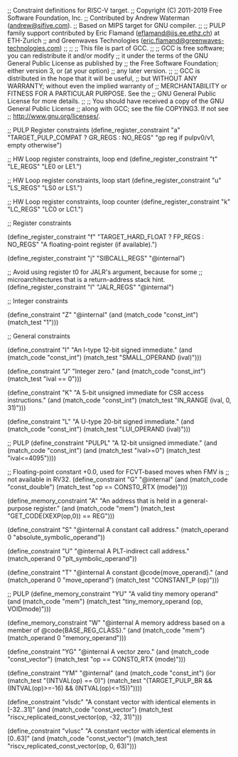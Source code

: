 ;; Constraint definitions for RISC-V target.
;; Copyright (C) 2011-2019 Free Software Foundation, Inc.
;; Contributed by Andrew Waterman (andrew@sifive.com).
;; Based on MIPS target for GNU compiler.
;;
;; PULP family support contributed by Eric Flamand (eflamand@iis.ee.ethz.ch) at ETH-Zurich
;; and Greenwaves Technologies (eric.flamand@greenwaves-technologies.com)
;;
;;
;; This file is part of GCC.
;;
;; GCC is free software; you can redistribute it and/or modify
;; it under the terms of the GNU General Public License as published by
;; the Free Software Foundation; either version 3, or (at your option)
;; any later version.
;;
;; GCC is distributed in the hope that it will be useful,
;; but WITHOUT ANY WARRANTY; without even the implied warranty of
;; MERCHANTABILITY or FITNESS FOR A PARTICULAR PURPOSE.  See the
;; GNU General Public License for more details.
;;
;; You should have received a copy of the GNU General Public License
;; along with GCC; see the file COPYING3.  If not see
;; <http://www.gnu.org/licenses/>.


;; PULP Register constraints
(define_register_constraint "a" "TARGET_PULP_COMPAT ? GR_REGS : NO_REGS"
  "gp reg if pulpv0/v1, empty otherwise")

;; HW Loop register constraints, loop end
(define_register_constraint "t" "LE_REGS"
  "LE0 or LE1.")

;; HW Loop register constraints, loop start
(define_register_constraint "u" "LS_REGS"
  "LS0 or LS1.")

;; HW Loop register constraints, loop counter
(define_register_constraint "k" "LC_REGS"
  "LC0 or LC1.")

;; Register constraints

(define_register_constraint "f" "TARGET_HARD_FLOAT ? FP_REGS : NO_REGS"
  "A floating-point register (if available).")

(define_register_constraint "j" "SIBCALL_REGS"
  "@internal")

;; Avoid using register t0 for JALR's argument, because for some
;; microarchitectures that is a return-address stack hint.
(define_register_constraint "l" "JALR_REGS"
  "@internal")

;; Integer constraints

(define_constraint "Z"
  "@internal"
  (and (match_code "const_int")
       (match_test "1")))

;; General constraints

(define_constraint "I"
  "An I-type 12-bit signed immediate."
  (and (match_code "const_int")
       (match_test "SMALL_OPERAND (ival)")))

(define_constraint "J"
  "Integer zero."
  (and (match_code "const_int")
       (match_test "ival == 0")))

(define_constraint "K"
  "A 5-bit unsigned immediate for CSR access instructions."
  (and (match_code "const_int")
       (match_test "IN_RANGE (ival, 0, 31)")))

(define_constraint "L"
  "A U-type 20-bit signed immediate."
  (and (match_code "const_int")
       (match_test "LUI_OPERAND (ival)")))

;; PULP
(define_constraint "PULPL"
 "A 12-bit unsigned immediate."
  (and (match_code "const_int")
       (and (match_test "ival>=0") (match_test "ival<=4095"))))

;; Floating-point constant +0.0, used for FCVT-based moves when FMV is
;; not available in RV32.
(define_constraint "G"
  "@internal"
  (and (match_code "const_double")
       (match_test "op == CONST0_RTX (mode)")))

(define_memory_constraint "A"
  "An address that is held in a general-purpose register."
  (and (match_code "mem")
       (match_test "GET_CODE(XEXP(op,0)) == REG")))

(define_constraint "S"
  "@internal
   A constant call address."
  (match_operand 0 "absolute_symbolic_operand"))

(define_constraint "U"
  "@internal
   A PLT-indirect call address."
  (match_operand 0 "plt_symbolic_operand"))

(define_constraint "T"
  "@internal
   A constant @code{move_operand}."
  (and (match_operand 0 "move_operand")
       (match_test "CONSTANT_P (op)")))

;; PULP
(define_memory_constraint "YU"
  "A valid tiny memory operand"
  (and (match_code "mem")
       (match_test "tiny_memory_operand (op, VOIDmode)")))

(define_memory_constraint "W"
  "@internal
   A memory address based on a member of @code{BASE_REG_CLASS}."
  (and (match_code "mem")
       (match_operand 0 "memory_operand")))

(define_constraint "YG"
  "@internal
   A vector zero."
  (and (match_code "const_vector")
       (match_test "op == CONST0_RTX (mode)")))

(define_constraint "YM"
  "@internal"
  (and (match_code "const_int")
       (ior (match_test "(INTVAL(op) == 0)")
	    (match_test "(TARGET_PULP_BR && (INTVAL(op)>=-16) && (INTVAL(op)<=15))"))))

(define_constraint "vIsdc"
  "A constant vector with identical elements in [-32..31]"
   (and (match_code "const_vector")
        (match_test "riscv_replicated_const_vector(op, -32, 31)")))

(define_constraint "vIusc"
  "A constant vector with identical elements in [0..63]"
   (and (match_code "const_vector")
        (match_test "riscv_replicated_const_vector(op, 0, 63)")))

